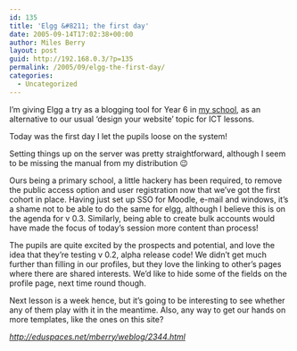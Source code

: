 ```yaml
---
id: 135
title: 'Elgg &#8211; the first day'
date: 2005-09-14T17:02:38+00:00
author: Miles Berry
layout: post
guid: http://192.168.0.3/?p=135
permalink: /2005/09/elgg-the-first-day/
categories:
  - Uncategorized
---
```

I&#8217;m giving Elgg a try as a blogging tool for Year 6 in [my school](http://www.stiveshaslemere.com/), as an alternative to our usual &#8216;design your website&#8217; topic for ICT lessons.
  
Today was the first day I let the pupils loose on the system!<!--more-->

Setting things up on the server was pretty straightforward, although I seem to be missing the manual from my distribution 😉
  
Ours being a primary school, a little hackery has been required, to remove the public access option and user registration now that we&#8217;ve got the first cohort in place. Having just set up SSO for Moodle, e-mail and windows, it&#8217;s a shame not to be able to do the same for elgg, although I believe this is on the agenda for v 0.3. Similarly, being able to create bulk accounts would have made the focus of today&#8217;s session more content than process!

The pupils are quite excited by the prospects and potential, and love the idea that they&#8217;re testing v 0.2, alpha release code! We didn&#8217;t get much further than filling in our profiles, but they love the linking to other&#8217;s pages where there are shared interests. We&#8217;d like to hide some of the fields on the profile page, next time round though.

Next lesson is a week hence, but it&#8217;s going to be interesting to see whether any of them play with it in the meantime. Also, any way to get our hands on more templates, like the ones on this site?

_<http://eduspaces.net/mberry/weblog/2344.html>_